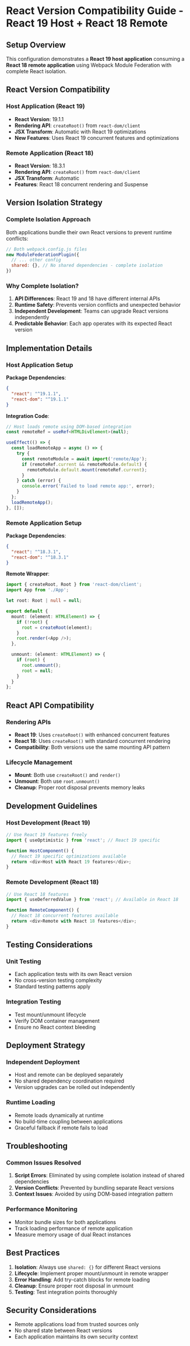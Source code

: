 # React Version Compatibility Guide - React 19 Host + React 18 Remote

## Setup Overview

This configuration demonstrates a **React 19 host application** consuming a **React 18 remote application** using Webpack Module Federation with complete React isolation.

## React Version Compatibility

### Host Application (React 19)
- **React Version**: 19.1.1
- **Rendering API**: `createRoot()` from `react-dom/client`
- **JSX Transform**: Automatic with React 19 optimizations
- **New Features**: Uses React 19 concurrent features and optimizations

### Remote Application (React 18)
- **React Version**: 18.3.1
- **Rendering API**: `createRoot()` from `react-dom/client`
- **JSX Transform**: Automatic
- **Features**: React 18 concurrent rendering and Suspense

## Version Isolation Strategy

### Complete Isolation Approach
Both applications bundle their own React versions to prevent runtime conflicts:

```javascript
// Both webpack.config.js files
new ModuleFederationPlugin({
  // ... other config
  shared: {}, // No shared dependencies - complete isolation
})
```

### Why Complete Isolation?

1. **API Differences**: React 19 and 18 have different internal APIs
2. **Runtime Safety**: Prevents version conflicts and unexpected behavior
3. **Independent Development**: Teams can upgrade React versions independently
4. **Predictable Behavior**: Each app operates with its expected React version

## Implementation Details

### Host Application Setup

**Package Dependencies**:
```json
{
  "react": "^19.1.1",
  "react-dom": "^19.1.1"
}
```

**Integration Code**:
```typescript
// Host loads remote using DOM-based integration
const remoteRef = useRef<HTMLDivElement>(null);

useEffect(() => {
  const loadRemoteApp = async () => {
    try {
      const remoteModule = await import('remote/App');
      if (remoteRef.current && remoteModule.default) {
        remoteModule.default.mount(remoteRef.current);
      }
    } catch (error) {
      console.error('Failed to load remote app:', error);
    }
  };
  loadRemoteApp();
}, []);
```

### Remote Application Setup

**Package Dependencies**:
```json
{
  "react": "^18.3.1",
  "react-dom": "^18.3.1"
}
```

**Remote Wrapper**:
```typescript
import { createRoot, Root } from 'react-dom/client';
import App from './App';

let root: Root | null = null;

export default {
  mount: (element: HTMLElement) => {
    if (!root) {
      root = createRoot(element);
    }
    root.render(<App />);
  },

  unmount: (element: HTMLElement) => {
    if (root) {
      root.unmount();
      root = null;
    }
  }
};
```

## React API Compatibility

### Rendering APIs
- **React 19**: Uses `createRoot()` with enhanced concurrent features
- **React 18**: Uses `createRoot()` with standard concurrent rendering
- **Compatibility**: Both versions use the same mounting API pattern

### Lifecycle Management
- **Mount**: Both use `createRoot()` and `render()`
- **Unmount**: Both use `root.unmount()`
- **Cleanup**: Proper root disposal prevents memory leaks

## Development Guidelines

### Host Development (React 19)
```typescript
// Use React 19 features freely
import { useOptimistic } from 'react'; // React 19 specific

function HostComponent() {
  // React 19 specific optimizations available
  return <div>Host with React 19 features</div>;
}
```

### Remote Development (React 18)
```typescript
// Use React 18 features
import { useDeferredValue } from 'react'; // Available in React 18

function RemoteComponent() {
  // React 18 concurrent features available
  return <div>Remote with React 18 features</div>;
}
```

## Testing Considerations

### Unit Testing
- Each application tests with its own React version
- No cross-version testing complexity
- Standard testing patterns apply

### Integration Testing
- Test mount/unmount lifecycle
- Verify DOM container management
- Ensure no React context bleeding

## Deployment Strategy

### Independent Deployment
- Host and remote can be deployed separately
- No shared dependency coordination required
- Version upgrades can be rolled out independently

### Runtime Loading
- Remote loads dynamically at runtime
- No build-time coupling between applications
- Graceful fallback if remote fails to load

## Troubleshooting

### Common Issues Resolved
1. **Script Errors**: Eliminated by using complete isolation instead of shared dependencies
2. **Version Conflicts**: Prevented by bundling separate React versions
3. **Context Issues**: Avoided by using DOM-based integration pattern

### Performance Monitoring
- Monitor bundle sizes for both applications
- Track loading performance of remote application
- Measure memory usage of dual React instances

## Best Practices

1. **Isolation**: Always use `shared: {}` for different React versions
2. **Lifecycle**: Implement proper mount/unmount in remote wrapper
3. **Error Handling**: Add try-catch blocks for remote loading
4. **Cleanup**: Ensure proper root disposal in unmount
5. **Testing**: Test integration points thoroughly

## Security Considerations

- Remote applications load from trusted sources only
- No shared state between React versions
- Each application maintains its own security context
